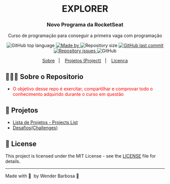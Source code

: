 <h1 align="center">
  EXPLORER
</h1>

<h3 align="center">
  Novo Programa da RocketSeat
</h3>

<p align="center">Curso de programação para conseguir a primeira vaga com programação</p>

<p align="center">
  <img alt="GitHub top language" src="https://img.shields.io/github/languages/top/wenblack/explorer">

  <a href="https://github.com/wenblack">
    <img alt="Made by" src="https://img.shields.io/badge/made%20by-Wender%20Barbosa-blue">
  </a>
  
  <img alt="Repository size" src="https://img.shields.io/github/repo-size/wenblack/explorer">
  
  <a href="https://github.com/wenblack/explorer/commits/master">
    <img alt="GitHub last commit" src="https://img.shields.io/github/last-commit/wenblack/explorer">
  </a>
  
  <a href="https://github.com/wenblack/explorer/issues">
    <img alt="Repository issues" src="https://img.shields.io/github/issues/wenblack/explorer">
  </a>
  
  <img alt="GitHub" src="https://img.shields.io/github/license/wenblack/explorer">
</p>

<p align="center">
  <a href="#-sobre-o-repositorio">Sobre</a>&nbsp;&nbsp;&nbsp;|&nbsp;&nbsp;&nbsp;
  <a href="#-Projetos">Projetos (Project)</a>&nbsp;&nbsp;&nbsp;|&nbsp;&nbsp;&nbsp;
  <a href="#-license">Licença</a>
</p>

## 👨🏻‍💻 Sobre o Repositorio

- <p style="color: red;">O objetivo desse repo é exercitar, compartilhar e comprovar todo o conhecimento adquirido durante o curso em questão </p>


## 🚀 Projetos



- [Lista de Projetos - Projects List](https://github.com/wenblack/explorer/tree/master/stage02/Projects)
- [Desafios(Challenges)](https://github.com/wenblack/explorer/tree/master/stage02/challenges)


## 📝 License

This project is licensed under the MIT License - see the [LICENSE](LICENSE) file for details.

---

Made with 💜 &nbsp;by Wender Barbosa 👋 &nbsp;
